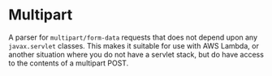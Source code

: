 # Multipart

A parser for `multipart/form-data` requests that does not depend upon any `javax.servlet` classes. This makes it suitable for use with AWS Lambda,
or another situation where you do not have a servlet stack, but do have access to the contents of a multipart POST.
